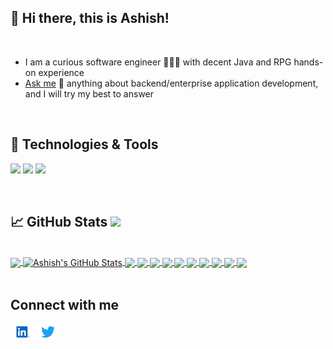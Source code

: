 ## 👋 Hi there, this is Ashish!

<br/>

- I am a curious software engineer 👨🏻‍💻 with decent Java and RPG hands-on experience
- [Ask me][askme] 💬 anything about backend/enterprise application development, and I will try my best to answer

<br/>

## 🔧 Technologies & Tools
![](https://img.shields.io/badge/Code-Java-informational?style=plastic&logo=Java&logoColor=white&color=blue)
![](https://img.shields.io/badge/FrameWork-SpringBoot-informational?style=plastic&logo=Spring&logoColor=white&color=blue)
![](https://img.shields.io/badge/Editor-IntelliJ_IDEA-informational?style=plastic&logo=intellij-idea&logoColor=white&color=blue)

<br>

## 📈 GitHub Stats ![](https://visitor-badge.glitch.me/badge?page_id=arsatapathy.arsatapathy)

<br>

<a href="https://github.com/arsatapathy">
  <img align="center" src="https://github-readme-stats.vercel.app/api/top-langs/?username=arsatapathy&title_color=ffffff&text_color=c9cacc&icon_color=blue&bg_color=1d1f21&langs_count=3" />
</a>
<a href="https://github.com/arsatapathy">
  <img align="center" src="https://github-readme-stats.vercel.app/api?username=arsatapathy&show_icons=true&line_height=27&count_private=true&title_color=ffffff&text_color=c9cacc&icon_color=blue&bg_color=1d1f21" alt="Ashish's GitHub Stats" />
</a>

<a href="https://github.com/arsatapathy/leetcode-demo">
  <img align="center" src="https://github-readme-stats.vercel.app/api/pin/?username=arsatapathy&repo=leetcode-demo&title_color=ffffff&text_color=c9cacc&icon_color=2bbc8a&bg_color=1d1f21" />
</a>

<a href="https://github.com/arsatapathy/data-structures-demo">
  <img align="center" src="https://github-readme-stats.vercel.app/api/pin/?username=arsatapathy&repo=data-structures-demo&title_color=ffffff&text_color=c9cacc&icon_color=2bbc8a&bg_color=1d1f21" />
</a>

<a href="https://github.com/arsatapathy/dynamic-programing-demo">
  <img align="center" src="https://github-readme-stats.vercel.app/api/pin/?username=arsatapathy&repo=dynamic-programing-demo&title_color=ffffff&text_color=c9cacc&icon_color=2bbc8a&bg_color=1d1f21" />
</a>

<a href="https://github.com/arsatapathy/algorithms-demo">
  <img align="center" src="https://github-readme-stats.vercel.app/api/pin/?username=arsatapathy&repo=algorithms-demo&title_color=ffffff&text_color=c9cacc&icon_color=2bbc8a&bg_color=1d1f21" />
</a>

<a href="https://github.com/arsatapathy/gfg-algo-demo">
  <img align="center" src="https://github-readme-stats.vercel.app/api/pin/?username=arsatapathy&repo=gfg-algo-demo&title_color=ffffff&text_color=c9cacc&icon_color=2bbc8a&bg_color=1d1f21" />
</a>

<a href="https://github.com/arsatapathy/recursion-demo">
  <img align="center" src="https://github-readme-stats.vercel.app/api/pin/?username=arsatapathy&repo=recursion-demo&title_color=ffffff&text_color=c9cacc&icon_color=2bbc8a&bg_color=1d1f21" />
</a>

<a href="https://github.com/arsatapathy/spring-boot-jpa-demo">
  <img align="center" src="https://github-readme-stats.vercel.app/api/pin/?username=arsatapathy&repo=spring-boot-jpa-demo&title_color=ffffff&text_color=c9cacc&icon_color=2bbc8a&bg_color=1d1f21" />
</a>

<a href="https://github.com/arsatapathy/spring-security-demo">
  <img align="center" src="https://github-readme-stats.vercel.app/api/pin/?username=arsatapathy&repo=spring-security-demo&title_color=ffffff&text_color=c9cacc&icon_color=2bbc8a&bg_color=1d1f21" />
</a>  

<a href="https://github.com/arsatapathy/spring-boot-unit-test-demo">
  <img align="center" src="https://github-readme-stats.vercel.app/api/pin/?username=arsatapathy&repo=spring-boot-unit-test-demo&title_color=ffffff&text_color=c9cacc&icon_color=2bbc8a&bg_color=1d1f21" />
</a> 

<a href="https://github.com/arsatapathy/spring-boot-rest-client-demo">
  <img align="center" src="https://github-readme-stats.vercel.app/api/pin/?username=arsatapathy&repo=spring-boot-rest-client-demo&title_color=ffffff&text_color=c9cacc&icon_color=2bbc8a&bg_color=1d1f21" />
</a>

<br>
<br>

## Connect with me 
[<img align="left" alt="arsatapathy | LinkedIn" width="40px" src="./Assets/LinkedIn.svg" />][linkedin]
[<img align="left" alt="arsatapathy | Twitter" width="40px" src="./Assets/Twitter.svg" />][twitter]

<br/>
<br/>
<br/>

<!-- ![My github stats][githubstats] -->

[linkedin]: https://linkedin.com/in/arsatapathy
[twitter]: https://twitter.com/arsatapathy
[instagram]: https://instagram.com/arsatapathy
[askme]: https://github.com/arsatapathy/arsatapathy/issues
<!-- [githubstats]: https://github-readme-stats.vercel.app/api?username=arsatapathy&show_icons=true -->
